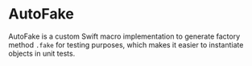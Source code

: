 # AutoFake

AutoFake is a custom Swift macro implementation to generate factory method `.fake` for testing purposes, which makes it easier to instantiate objects in unit tests.
